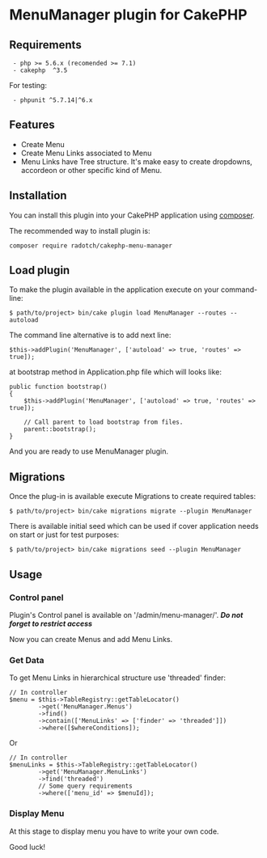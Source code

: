 # MenuManager plugin for CakePHP

## Requirements

```
 - php >= 5.6.x (recomended >= 7.1)
 - cakephp  ^3.5
```

For testing:

```
 - phpunit ^5.7.14|^6.x
```
## Features

 - Create Menu
 - Create Menu Links associated to Menu
 - Menu Links have Tree structure. It's make easy to create dropdowns, accordeon or other specific kind of Menu.

## Installation

You can install this plugin into your CakePHP application using [composer](http://getcomposer.org).

The recommended way to install plugin is:

```
composer require radotch/cakephp-menu-manager
```

## Load plugin

To make the plugin available in the application execute on your command-line:

```
$ path/to/project> bin/cake plugin load MenuManager --routes --autoload
```

The command line alternative is to add next line:
```
$this->addPlugin('MenuManager', ['autoload' => true, 'routes' => true]);
```

at bootstrap method in Application.php file which will looks like:

```
public function bootstrap()
{
    $this->addPlugin('MenuManager', ['autoload' => true, 'routes' => true]);

    // Call parent to load bootstrap from files.
    parent::bootstrap();
}
```

And you are ready to use MenuManager plugin.

## Migrations

Once the plug-in is available execute Migrations to create required tables:

```
$ path/to/project> bin/cake migrations migrate --plugin MenuManager
```

There is available initial seed which can be used if cover application needs on start or just for test purposes:

```
$ path/to/project> bin/cake migrations seed --plugin MenuManager
```

## Usage

### Control panel

Plugin's Control panel is available on '/admin/menu-manager/'. ***Do not forget to restrict access***

Now you can create Menus and add Menu Links.

### Get Data

To get Menu Links in hierarchical structure use 'threaded' finder:
```
// In controller
$menu = $this->TableRegistry::getTableLocator()
        ->get('MenuManager.Menus')
        ->find()
        ->contain(['MenuLinks' => ['finder' => 'threaded']])
        ->where([$whereConditions]);
```

Or

```
// In controller
$menuLinks = $this->TableRegistry::getTableLocator()
        ->get('MenuManager.MenuLinks')
        ->find('threaded')
        // Some query requirements
        ->where(['menu_id' => $menuId]);
```

### Display Menu

At this stage to display menu you have to write your own code.

Good luck!
